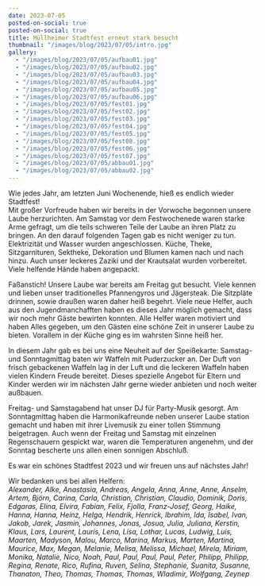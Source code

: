 ```yaml
---
date: 2023-07-05
posted-on-social: true
posted-on-social: true
title: Müllheimer Stadtfest erneut stark besucht
thumbnail: "/images/blog/2023/07/05/intro.jpg"
gallery:
  - "/images/blog/2023/07/05/aufbau01.jpg"
  - "/images/blog/2023/07/05/aufbau02.jpg"
  - "/images/blog/2023/07/05/aufbau03.jpg"
  - "/images/blog/2023/07/05/aufbau04.jpg"
  - "/images/blog/2023/07/05/aufbau05.jpg"
  - "/images/blog/2023/07/05/aufbau06.jpg"
  - "/images/blog/2023/07/05/fest01.jpg"
  - "/images/blog/2023/07/05/fest02.jpg"
  - "/images/blog/2023/07/05/fest03.jpg"
  - "/images/blog/2023/07/05/fest04.jpg"
  - "/images/blog/2023/07/05/fest05.jpg"
  - "/images/blog/2023/07/05/fest08.jpg"
  - "/images/blog/2023/07/05/fest06.jpg"
  - "/images/blog/2023/07/05/fest07.jpg"
  - "/images/blog/2023/07/05/abbau01.jpg"
  - "/images/blog/2023/07/05/abbau02.jpg"
---
```


Wie jedes Jahr, am letzten Juni Wochenende, hieß es endlich wieder Stadtfest!  
Mit großer Vorfreude haben wir bereits in der Vorwoche begonnen unsere Laube herzurichten. Am Samstag vor dem Festwochenede waren starke Arme gefragt, um die teils schweren Teile der Laube an ihren Platz zu bringen. An den darauf folgenden Tagen gab es nicht weniger zu tun. Elektrizität und Wasser wurden angeschlossen. Küche, Theke, Sitzgarnituren, Sektheke, Dekoration und Blumen kamen nach und nach hinzu. Auch unser leckeres Zaziki und der Krautsalat wurden vorbereitet. Viele helfende Hände haben angepackt.

Faßanstich! Unsere Laube war bereits am Freitag gut besucht. Viele kennen und lieben unser traditionelles Pfannengyros und Jägersteak. Die Sitzpläte drinnen, sowie draußen waren daher heiß begehrt. Viele neue Helfer, auch aus den Jugendmanchafften haben es dieses Jahr möglich gemacht, dass wir noch mehr Gäste bewirten konnten. Alle Helfer waren motiviert und haben Alles gegeben, um den Gästen eine schöne Zeit in unserer Laube zu bieten. Vorallem in der Küche ging es im wahrsten Sinne heiß her.

In diesem Jahr gab es bei uns eine Neuheit auf der Speißekarte: Samstag- und Sonntagmittag baten wir Waffeln mit Puderzucker an. Der Duft von frisch gebackenen Waffeln lag in der Luft und die leckeren Waffeln haben vielen Kindern Freude bereitet. Dieses spezielle Angebot für Eltern und Kinder werden wir im nächsten Jahr gerne wieder anbieten und noch weiter außbauen.

Freitag- und Samstagabend hat unser DJ für Party-Musik gesorgt. Am Sonntagmittag haben die Harmonikafreunde neben unserer Laube station gemacht und haben mit ihrer Livemusik zu einer tollen Stimmung beigetragen.
Auch wenn der Freitag und Samstag mit einzelnen Regenschauern gespickt war, waren die Temperaturen angenehm, und der Sonntag bescherte uns allen einen sonnigen Abschluß.

Es war ein schönes Stadtfest 2023 und wir freuen uns auf nächstes Jahr!

Wir bedanken uns bei allen Helfern:  
_Alexander, Alke, Anastasia, Andreas, Angela, Anna, Anne, Anne, Anselm, Artem, Björn, Carina, Carla, Christian, Christian, Claudio, Dominik, Doris, Edgaras, Elina, Elvira, Fabian, Felix, Fjolla, Franz-Josef, Georg, Haike, Hanna, Hanna, Heinz, Helga, Hendrik, Henrick, Ibrahim, Ida, Isabel, Ivan, Jakob, Jarek, Jasmin, Johannes, Jonas, Josua, Julia, Juliana, Kerstin, Klaus, Lars, Laurent, Lauris, Lena, Lisa, Lothar, Lucas, Ludwig, Luis, Maarten, Madyson, Malou, Marco, Marina, Markus, Marten, Martina, Maurice, Max, Megan, Melanie, Melisa, Melissa, Michael, Mirela, Miriam, Monika, Natalie, Nico, Noah, Paul, Paul, Paul, Paul, Peter, Philipp, Philipp, Regina, Renate, Rico, Rufina, Ruven, Selina, Stephanie, Suanita, Susanne, Thanaton, Theo, Thomas, Thomas, Thomas, Wladimir, Wolfgang, Zeynep_

<div className="w-full aspect-video mb-2">
    <object className="w-full h-full">
    <embed src="https://www.youtube-nocookie.com/embed/MvaLJ3QouNA?autoplay=1&modestbranding=1" width="100%" height="100%" allow="autoplay; encrypted-media; picture-in-picture">
    </object>
</div>
